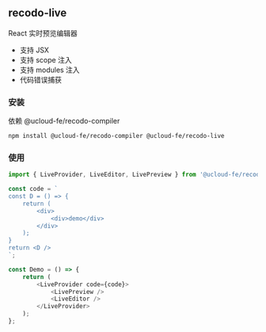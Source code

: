 ## recodo-live

React 实时预览编辑器

-   支持 JSX
-   支持 scope 注入
-   支持 modules 注入
-   代码错误捕获

### 安装

依赖 @ucloud-fe/recodo-compiler

```sh
npm install @ucloud-fe/recodo-compiler @ucloud-fe/recodo-live
```

### 使用

```js
import { LiveProvider, LiveEditor, LivePreview } from '@ucloud-fe/recodo-live';

const code = `
const D = () => {
    return (
        <div>
            <div>demo</div>
        </div>
    );
}
return <D />
`;

const Demo = () => {
    return (
        <LiveProvider code={code}>
            <LivePreview />
            <LiveEditor />
        </LiveProvider>
    );
};
```
